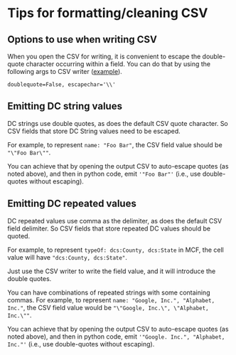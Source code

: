 # Tips for formatting/cleaning CSV

## Options to use when writing CSV

When you open the CSV for writing, it is convenient to escape the double-quote
character occurring within a field. You can do that by using the following args
to CSV writer
([example](https://github.com/datacommonsorg/data/blob/master/scripts/us_epa/facility/process_facility.py#L190-L191)).

  ```
  doublequote=False, escapechar='\\'
  ```

## Emitting DC string values

DC strings use double quotes, as does the default CSV quote character. So CSV
fields that store DC String values need to be escaped.

For example, to represent `name: "Foo Bar"`, the CSV field value should be
`"\"Foo Bar\""`.

You can achieve that by opening the output CSV to auto-escape quotes (as noted
above), and then in python code, emit `'"Foo Bar"'` (i.e., use double-quotes
without escaping).

## Emitting DC repeated values

DC repeated values use comma as the delimiter, as does the default CSV field
delimiter.  So CSV fields that store repeated DC values should be quoted.

For example, to represent `typeOf: dcs:County, dcs:State` in MCF, the cell value
will have `"dcs:County, dcs:State"`.

Just use the CSV writer to write the field value, and it will introduce the
double quotes.

You can have combinations of repeated strings with some containing commas. For
example, to represent `name: "Google, Inc.", "Alphabet, Inc."`, the CSV field
value would be `"\"Google, Inc.\", \"Alphabet, Inc.\""`.

You can achieve that by opening the output CSV to auto-escape quotes (as noted
above), and then in python code, emit `'"Google. Inc.", "Alphabet, Inc."'`
(i.e., use double-quotes without escaping).
